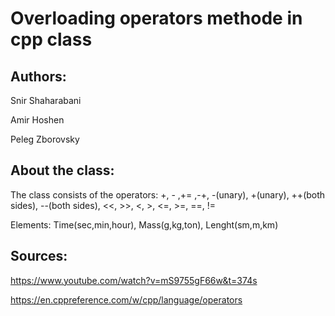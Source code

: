 #  Overloading operators methode in cpp class

## Authors:

Snir Shaharabani 

Amir Hoshen 

Peleg Zborovsky 

## About the class:

The class consists of the operators:
 +, - ,+= ,-+, -(unary), +(unary), ++(both sides), --(both sides), <<, >>, <, >, <=, >=, ==, !=

Elements: Time(sec,min,hour), Mass(g,kg,ton), Lenght(sm,m,km)

## Sources:

https://www.youtube.com/watch?v=mS9755gF66w&t=374s

https://en.cppreference.com/w/cpp/language/operators
